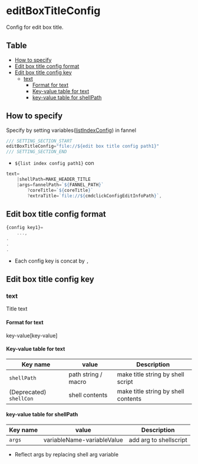 # editBoxTitleConfig

Config for edit box title.  


Table
---------------

* [How to specify](#how-to-specify)
* [Edit box title config format](#edit-box-title-config-format)
* [Edit box title config key](#edit-box-title-config-key)
    * [text](#text)
        * [Format for text](#format-for-text)
        * [Key-value table for text](#key-value-table-for-text)
        * [key-value table for shellPath](#key-value-table-for-shellpath)


## How to specify

Specify by setting variables([listIndexConfig]((https://github.com/puutaro/CommandClick/blob/master/md/developer/setting_variables.md#editboxtitleconfig))) in fannel

```js.js
/// SETTING_SECTION_START
editBoxTitleConfig="file://${edit box title config path1}"
/// SETTING_SECTION_END
```


- `${list index config path1}` con

```js.js
text=
	|shellPath=MAKE_HEADER_TITLE
	|args=fannelPath=`${FANNEL_PATH}`
		?coreTitle=`${coreTitle}`
		?extraTitle=`file://${cmdclickConfigEditInfoPath}`,

```

## Edit box title config format

```js.js
{config key1}=
    ...,
.
.
.  
```

- Each config key is concat by `,`

## Edit box title config key

### text

Title text

#### Format for text

key-value[key-value]

#### Key-value table for text

| Key name                | value               | Description                         | 
|-------------------------|---------------------|-------------------------------------|
| `shellPath`             | path string / macro | make title string by shell script   |
| (Deprecated) `shellCon` | shell contents      | make title string by shell contents |


#### key-value table for shellPath


| Key name                | value                      | Description            | 
|-------------------------|----------------------------|------------------------|
| `args`             | variableName-variableValue | add arg to shellscript |

- Reflect args by replacing shell arg variable
